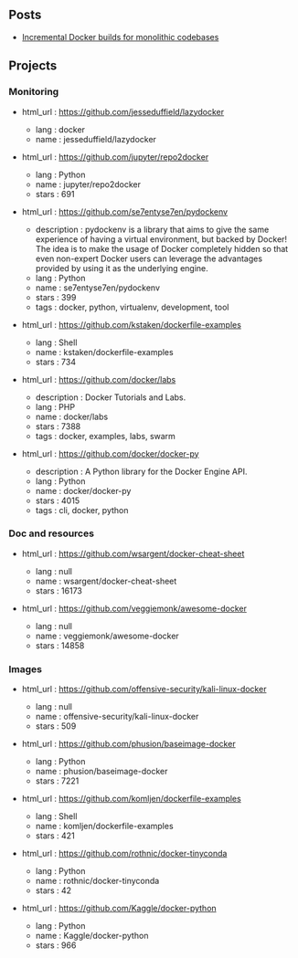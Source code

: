 ## Posts

* [Incremental Docker builds for monolithic codebases](https://cjolowicz.github.io/posts/incremental-docker-builds-for-monolithic-codebases/)

## Projects

### Monitoring

- html_url : https://github.com/jesseduffield/lazydocker
    - lang : docker
    - name : jesseduffield/lazydocker

- html_url : https://github.com/jupyter/repo2docker
    - lang : Python
    - name : jupyter/repo2docker
    - stars : 691

- html_url : https://github.com/se7entyse7en/pydockenv
    - description : pydockenv is a library that aims to give the same experience of having a virtual environment, but backed by Docker! The idea is to make the usage of Docker completely hidden so that even non-expert Docker users can leverage the advantages provided by using it as the underlying engine.
    - lang : Python
    - name : se7entyse7en/pydockenv
    - stars : 399
    - tags : docker, python, virtualenv, development, tool

- html_url : https://github.com/kstaken/dockerfile-examples
    - lang : Shell
    - name : kstaken/dockerfile-examples
    - stars : 734

- html_url : https://github.com/docker/labs
    - description : Docker Tutorials and Labs.
    - lang : PHP
    - name : docker/labs
    - stars : 7388
    - tags : docker, examples, labs, swarm

- html_url : https://github.com/docker/docker-py
    - description : A Python library for the Docker Engine API.
    - lang : Python
    - name : docker/docker-py
    - stars : 4015
    - tags : cli, docker, python

### Doc and resources

- html_url : https://github.com/wsargent/docker-cheat-sheet
    - lang : null
    - name : wsargent/docker-cheat-sheet
    - stars : 16173

- html_url : https://github.com/veggiemonk/awesome-docker
    - lang : null
    - name : veggiemonk/awesome-docker
    - stars : 14858

### Images

- html_url : https://github.com/offensive-security/kali-linux-docker
    - lang : null
    - name : offensive-security/kali-linux-docker
    - stars : 509

- html_url : https://github.com/phusion/baseimage-docker
    - lang : Python
    - name : phusion/baseimage-docker
    - stars : 7221

- html_url : https://github.com/komljen/dockerfile-examples
    - lang : Shell
    - name : komljen/dockerfile-examples
    - stars : 421

- html_url : https://github.com/rothnic/docker-tinyconda
    - lang : Python
    - name : rothnic/docker-tinyconda
    - stars : 42

- html_url : https://github.com/Kaggle/docker-python
    - lang : Python
    - name : Kaggle/docker-python
    - stars : 966
